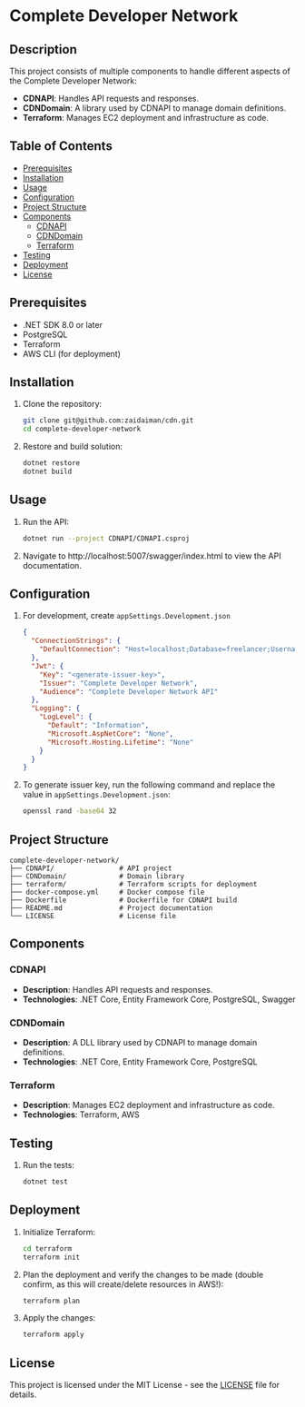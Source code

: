 # Complete Developer Network

## Description

This project consists of multiple components to handle different aspects of the Complete Developer Network:

- **CDNAPI**: Handles API requests and responses.
- **CDNDomain**: A library used by CDNAPI to manage domain definitions.
- **Terraform**: Manages EC2 deployment and infrastructure as code.

## Table of Contents

- [Prerequisites](#prerequisites)
- [Installation](#installation)
- [Usage](#usage)
- [Configuration](#configuration)
- [Project Structure](#project-structure)
- [Components](#components)
  - [CDNAPI](#cdnapi)
  - [CDNDomain](#cdndomain)
  - [Terraform](#terraform)
- [Testing](#testing)
- [Deployment](#deployment)
- [License](#license)

## Prerequisites

- .NET SDK 8.0 or later
- PostgreSQL
- Terraform
- AWS CLI (for deployment)

## Installation

1. Clone the repository:
   ```sh
   git clone git@github.com:zaidaiman/cdn.git
   cd complete-developer-network
   ```

2. Restore and build solution:
   ```sh
   dotnet restore
   dotnet build
   ```

## Usage
1.  Run the API:
    ```sh
    dotnet run --project CDNAPI/CDNAPI.csproj
    ```
2.  Navigate to http://localhost:5007/swagger/index.html to view the API documentation.

## Configuration
1.  For development, create `appSettings.Development.json`
    ```json
    {
      "ConnectionStrings": {
        "DefaultConnection": "Host=localhost;Database=freelancer;Username=user;Password=password"
      },
      "Jwt": {
        "Key": "<generate-issuer-key>",
        "Issuer": "Complete Developer Network",
        "Audience": "Complete Developer Network API"
      },
      "Logging": {
        "LogLevel": {
          "Default": "Information",
          "Microsoft.AspNetCore": "None",
          "Microsoft.Hosting.Lifetime": "None"
        }
      }
    }
    ```

2.  To generate issuer key, run the following command and replace the value in `appSettings.Development.json`:
    ```sh
    openssl rand -base64 32
    ```

## Project Structure
```
complete-developer-network/
├── CDNAPI/                # API project
├── CDNDomain/             # Domain library
├── terraform/             # Terraform scripts for deployment
├── docker-compose.yml     # Docker compose file
├── Dockerfile             # Dockerfile for CDNAPI build
├── README.md              # Project documentation
└── LICENSE                # License file
```

## Components

### CDNAPI
- **Description**: Handles API requests and responses.
- **Technologies**: .NET Core, Entity Framework Core, PostgreSQL, Swagger

### CDNDomain
- **Description**: A DLL library used by CDNAPI to manage domain definitions.
- **Technologies**: .NET Core, Entity Framework Core, PostgreSQL

### Terraform
- **Description**: Manages EC2 deployment and infrastructure as code.
- **Technologies**: Terraform, AWS

## Testing
1.  Run the tests:
    ```sh
    dotnet test
    ```

## Deployment
1.  Initialize Terraform:
    ```sh
    cd terraform
    terraform init
    ```
2.  Plan the deployment and verify the changes to be made (double confirm, as this will create/delete resources in AWS!):
    ```sh
    terraform plan
    ```
3.  Apply the changes:
    ```sh
    terraform apply
    ```

## License
This project is licensed under the MIT License - see the [LICENSE](LICENSE) file for details.
